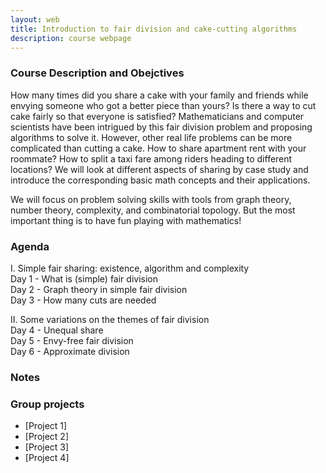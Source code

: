 ```yaml
---
layout: web
title: Introduction to fair division and cake-cutting algorithms
description: course webpage
--- 
```


### Course Description and Obejctives
How many times did you share a cake with your family and friends while envying someone who got a better piece than yours? Is there a way to cut cake fairly so that everyone is satisfied? Mathematicians and computer scientists have been intrigued by this fair division problem and proposing algorithms to solve it. However, other real life problems can be more complicated than cutting a cake. How to share apartment rent with your roommate? How to split a taxi fare among riders heading to different locations? We will look at different aspects of sharing by case study and introduce the corresponding basic math concepts and their applications.

We will focus on problem solving skills with tools from graph theory, number theory, complexity, and combinatorial topology. But the most important thing is to have fun playing with mathematics!

### Agenda
I.  Simple fair sharing: existence, algorithm and complexity <br>
Day 1 - What is (simple) fair division  <br>
Day 2 - Graph theory in simple fair division  <br>
Day 3 - How many cuts are needed <br>

II. Some variations on the themes of fair division  <br>
Day 4 - Unequal share  <br>
Day 5 - Envy-free fair division  <br>
Day 6 - Approximate division  <br>

### Notes

### Group projects

* [Project 1]
* [Project 2]
* [Project 3]
* [Project 4]


